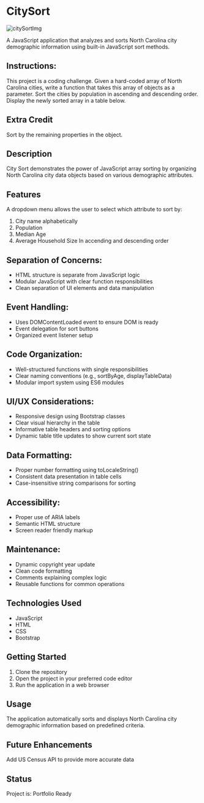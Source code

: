 # CitySort
![citySortImg](https://user-images.githubusercontent.com/91100506/188512680-e6f0cbf9-8479-43e3-a085-edf1644b68e8.jpg)

A JavaScript application that analyzes and sorts North Carolina city demographic information using built-in JavaScript sort methods. 

## Instructions:
This project is a coding challenge. Given a hard-coded array of North Carolina cities, write a function that takes this array of objects as a parameter. Sort the cities by population in ascending and descending order. Display the newly sorted array in a table below.

## Extra Credit
Sort by the remaining properties in the object.

## Description
City Sort demonstrates the power of JavaScript array sorting by organizing North Carolina city data objects based on various demographic attributes.

## Features
A dropdown menu allows the user to select which attribute to sort by:
1. City name alphabetically
2. Population
3. Median Age
4. Average Household Size
In accending and descending order

## Separation of Concerns:
- HTML structure is separate from JavaScript logic
- Modular JavaScript with clear function responsibilities
- Clean separation of UI elements and data manipulation

## Event Handling:
- Uses DOMContentLoaded event to ensure DOM is ready
- Event delegation for sort buttons
- Organized event listener setup

## Code Organization:
- Well-structured functions with single responsibilities
- Clear naming conventions (e.g., sortByAge, displayTableData)
- Modular import system using ES6 modules

## UI/UX Considerations:
- Responsive design using Bootstrap classes
- Clear visual hierarchy in the table
- Informative table headers and sorting options
- Dynamic table title updates to show current sort state

## Data Formatting:
- Proper number formatting using toLocaleString()
- Consistent data presentation in table cells
- Case-insensitive string comparisons for sorting

## Accessibility:
- Proper use of ARIA labels
- Semantic HTML structure
- Screen reader friendly markup
## Maintenance:
- Dynamic copyright year update
- Clean code formatting
- Comments explaining complex logic
- Reusable functions for common operations

## Technologies Used
- JavaScript
- HTML
- CSS
- Bootstrap

## Getting Started
1. Clone the repository
2. Open the project in your preferred code editor
3. Run the application in a web browser

## Usage
The application automatically sorts and displays North Carolina city demographic information based on predefined criteria. 

## Future Enhancements
Add US Census API to provide more accurate data

## Status
Project is:
Portfolio Ready


